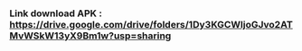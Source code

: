 ### Link download APK : https://drive.google.com/drive/folders/1Dy3KGCWljoGJvo2ATMvWSkW13yX9Bm1w?usp=sharing
